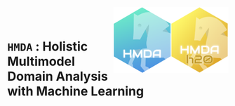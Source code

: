 
<a href="https://github.com/haghish/HMDA"><img src='man/figures/HMDAH2O.png' align="right" height="150" /> </a>
<a href="https://github.com/haghish/HMDA"><img src='man/figures/HMDA.png' align="right" height="150" /></a>
<br><br>

**`HMDA`** : Holistic Multimodel Domain Analysis with Machine Learning
================================================================





